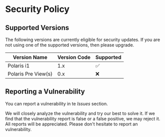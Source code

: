 # Security Policy

## Supported Versions

The following versions are currently eligible for security updates. If you are not using one of the supported versions, then please upgrade.

| Version Name | Version Code | Supported          |
|--------------| ------- | ------------------ |
| Polaris i1 |1.x  | :white_check_mark: |
| Polaris Pre View(s) |0.x   | :x:                |

## Reporting a Vulnerability

You can report a vulnerability in te *Issues* section.

We will closely analyze the vulnerability and try our  best to solve it. If we find that the vulnerability report is false or a false positive, we may reject it.<br>
All reports will be appreciated. Please don't hesitate to report an vulnerability.
